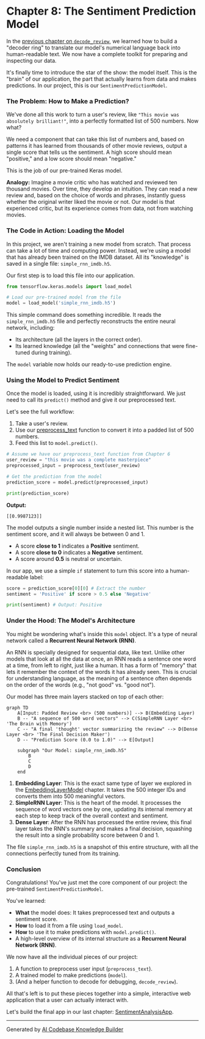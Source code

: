# Chapter 8: The Sentiment Prediction Model

In the [previous chapter on `decode_review`](07_decode_review.md), we learned how to build a "decoder ring" to translate our model's numerical language back into human-readable text. We now have a complete toolkit for preparing and inspecting our data.

It's finally time to introduce the star of the show: the model itself. This is the "brain" of our application, the part that actually learns from data and makes predictions. In our project, this is our `SentimentPredictionModel`.

### The Problem: How to Make a Prediction?

We've done all this work to turn a user's review, like `"This movie was absolutely brilliant!"`, into a perfectly formatted list of 500 numbers. Now what?

We need a component that can take this list of numbers and, based on patterns it has learned from thousands of other movie reviews, output a single score that tells us the sentiment. A high score should mean "positive," and a low score should mean "negative."

This is the job of our pre-trained Keras model.

**Analogy:** Imagine a movie critic who has watched and reviewed ten thousand movies. Over time, they develop an intuition. They can read a new review and, based on the choice of words and phrases, instantly guess whether the original writer liked the movie or not. Our model is that experienced critic, but its experience comes from data, not from watching movies.

### The Code in Action: Loading the Model

In this project, we aren't training a new model from scratch. That process can take a lot of time and computing power. Instead, we're using a model that has already been trained on the IMDB dataset. All its "knowledge" is saved in a single file: `simple_rnn_imdb.h5`.

Our first step is to load this file into our application.

```python
from tensorflow.keras.models import load_model

# Load our pre-trained model from the file
model = load_model('simple_rnn_imdb.h5')
```
This simple command does something incredible. It reads the `simple_rnn_imdb.h5` file and perfectly reconstructs the entire neural network, including:
*   Its architecture (all the layers in the correct order).
*   Its learned knowledge (all the "weights" and connections that were fine-tuned during training).

The `model` variable now holds our ready-to-use prediction engine.

### Using the Model to Predict Sentiment

Once the model is loaded, using it is incredibly straightforward. We just need to call its `predict()` method and give it our preprocessed text.

Let's see the full workflow:

1.  Take a user's review.
2.  Use our [preprocess_text](06_preprocess_text.md) function to convert it into a padded list of 500 numbers.
3.  Feed this list to `model.predict()`.

```python
# Assume we have our preprocess_text function from Chapter 6
user_review = "this movie was a complete masterpiece"
preprocessed_input = preprocess_text(user_review)

# Get the prediction from the model
prediction_score = model.predict(preprocessed_input)

print(prediction_score)
```
**Output:**
```
[[0.9987123]]
```
The model outputs a single number inside a nested list. This number is the sentiment score, and it will always be between 0 and 1.

*   A score **close to 1** indicates a **Positive** sentiment.
*   A score **close to 0** indicates a **Negative** sentiment.
*   A score around **0.5** is neutral or uncertain.

In our app, we use a simple `if` statement to turn this score into a human-readable label:
```python
score = prediction_score[0][0] # Extract the number
sentiment = 'Positive' if score > 0.5 else 'Negative'

print(sentiment) # Output: Positive
```

### Under the Hood: The Model's Architecture

You might be wondering what's inside this `model` object. It's a type of neural network called a **Recurrent Neural Network (RNN)**.

An RNN is specially designed for sequential data, like text. Unlike other models that look at all the data at once, an RNN reads a sentence one word at a time, from left to right, just like a human. It has a form of "memory" that lets it remember the context of the words it has already seen. This is crucial for understanding language, as the meaning of a sentence often depends on the order of the words (e.g., "not good" vs. "good not").

Our model has three main layers stacked on top of each other:

```mermaid
graph TD
    A[Input: Padded Review <br> (500 numbers)] --> B(Embedding Layer)
    B -- "A sequence of 500 word vectors" --> C(SimpleRNN Layer <br> 'The Brain with Memory')
    C -- "A final 'thought' vector summarizing the review" --> D(Dense Layer <br> 'The Final Decision Maker')
    D -- "Prediction Score (0.0 to 1.0)" --> E[Output]

    subgraph "Our Model: simple_rnn_imdb.h5"
        B
        C
        D
    end
```

1.  **Embedding Layer**: This is the exact same type of layer we explored in the [EmbeddingLayerModel](04_embeddinglayermodel.md) chapter. It takes the 500 integer IDs and converts them into 500 meaningful vectors.
2.  **SimpleRNN Layer**: This is the heart of the model. It processes the sequence of word vectors one by one, updating its internal memory at each step to keep track of the overall context and sentiment.
3.  **Dense Layer**: After the RNN has processed the entire review, this final layer takes the RNN's summary and makes a final decision, squashing the result into a single probability score between 0 and 1.

The file `simple_rnn_imdb.h5` is a snapshot of this entire structure, with all the connections perfectly tuned from its training.

### Conclusion

Congratulations! You've just met the core component of our project: the pre-trained `SentimentPredictionModel`.

You've learned:
*   **What** the model does: It takes preprocessed text and outputs a sentiment score.
*   **How** to load it from a file using `load_model`.
*   **How** to use it to make predictions with `model.predict()`.
*   A high-level overview of its internal structure as a **Recurrent Neural Network (RNN)**.

We now have all the individual pieces of our project:
1.  A function to preprocess user input (`preprocess_text`).
2.  A trained model to make predictions (`model`).
3.  (And a helper function to decode for debugging, `decode_review`).

All that's left is to put these pieces together into a simple, interactive web application that a user can actually interact with.

Let's build the final app in our last chapter: [SentimentAnalysisApp](09_sentimentanalysisapp.md).

---

Generated by [AI Codebase Knowledge Builder](https://github.com/The-Pocket/Tutorial-Codebase-Knowledge)